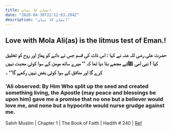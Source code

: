 ```yaml
---
title: ایمان کا بیان
date: "2020-04-30T22:12:03.284Z"
description: "ایمان کا بیان"
---
```

## Love with Mola Ali(as) is the litmus test of Eman.!

### حضرت علی رضی للہ عنہ نے کہا : اس ذات کی قسم جس نے دانے کو پھاڑ اور روح کو تخلیق کیا ! نبی امی ﷺنے مجھے بتا دیا تھا کہ ’’ میرے ساتھ مومن کے سوا کوئی محبت نہیں کرے گا اور منافق کے سوا کوئی بغض نہیں رکھے گا‘‘ ۔ 

### 'Ali observed: By Him Who split up the seed and created something living, the Apostle (may peace and blessings be upon him) gave me a promise that no one but a believer would love me, and none but a hypocrite would nurse grudge against me. 

Sahih Muslim | Chapter 1 |  	The Book of Faith |
 Hadith # 240 |
[Ref](https://hamariweb.com/islam/hadith/sahih-muslim-240/)
